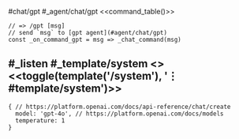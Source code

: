 #chat/gpt #_agent/chat/gpt
<<command_table()>>
```js:js_removed
// => /gpt [msg]
// send `msg` to [gpt agent](#agent/chat/gpt)
const _on_command_gpt = msg => _chat_command(msg)
```
#_listen #_template/system
<<system>> <<toggle(template('/system'), '⋮ #template/system')>>
---
```js:agent
{ // https://platform.openai.com/docs/api-reference/chat/create
  model: 'gpt-4o', // https://platform.openai.com/docs/models
  temperature: 1
}
```